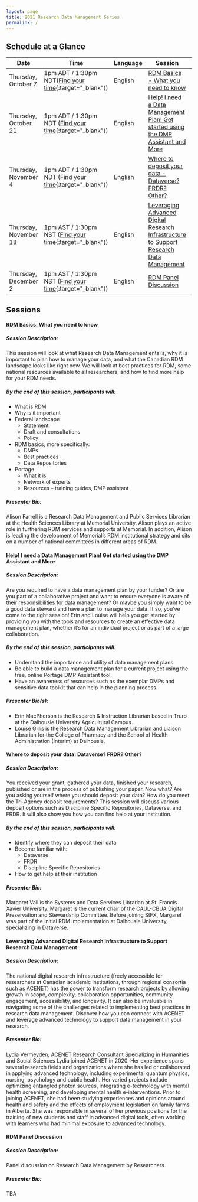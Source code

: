 ```yaml
---
layout: page
title: 2021 Research Data Management Series
permalink: /
---
```

## Schedule at a Glance

| Date | Time | Language | Session | Register |
| ---- | ---- | -------- | ------- | -------- |
| Thursday, October 7 | 1pm ADT / 1:30pm NDT([Find your time](https://dateful.com/time-zone-converter?t=1pm&d=2021-10-07&tz2=Atlantic-Daylight-Time-ADT){:target="_blank"}) | English | [RDM Basics - What you need to know](#basics) | [Register](https://stfx.libcal.com/calendar/caul/rdm-basics){:target="_blank"} |
| Thursday, October 21 | 1pm ADT / 1:30pm NDT ([Find your time](https://dateful.com/time-zone-converter?t=1pm&d=2021-10-21&tz2=Atlantic-Daylight-Time-ADT){:target="_blank"}) | English | [Help! I need a Data Management Plan! Get started using the DMP Assistant and More](#dmp) | [Register](https://stfx.libcal.com/calendar/caul/dmp){:target="_blank"} |
| Thursday, November 4 | 1pm ADT / 1:30pm NDT ([Find your time](https://dateful.com/time-zone-converter?t=1pm&d=2021-11-04&tz2=Atlantic-Daylight-Time-ADT){:target="_blank"}) | English | [Where to deposit your data - Dataverse? FRDR? Other?](#dataverse) | [Register](https://stfx.libcal.com/calendar/caul/deposit){:target="_blank"} |
| Thursday, November 18 | 1pm AST / 1:30pm NST ([Find your time](https://dateful.com/time-zone-converter?t=12pm&d=2021-11-18&tz2=Atlantic-Standard-Time-AST){:target="_blank"}) | English | [Leveraging Advanced Digital Research Infrastructure to Support Research Data Management](#cc) | [Register](https://stfx.libcal.com/calendar/caul/acenet){:target="_blank"} |
| Thursday, December 2 | 1pm AST / 1:30pm NST ([Find your time](https://dateful.com/time-zone-converter?t=12pm&d=2021-12-02&tz2=Atlantic-Standard-Time-AST){:target="_blank"}) | English | [RDM Panel Discussion](#panel) | [Register](https://stfx.libcal.com/calendar/caul/panel){:target="_blank"} |

## Sessions

#### <a id="basics"></a>RDM Basics: What you need to know

##### Session Description:  
This session will look at what Research Data Management entails, why it is important to plan how to manage your data, and what the Canadian RDM landscape looks like right now. We will look at best practices for RDM, some national resources available to all researchers, and how to find more help for your RDM needs. 

##### By the end of this session, participants will: 
- What is RDM
- Why is it important
- Federal landscape
    - Statement
     - Draft and consultations
    - Policy 
- RDM basics, more specifically:
    - DMPs
    - Best practices
    - Data Repositories
- Portage
    - What it is
    - Network of experts
    - Resources – training guides, DMP assistant 

##### Presenter Bio:
Alison Farrell is a Research Data Management and Public Services Librarian at the Health Sciences Library at Memorial University. Alison plays an active role in furthering RDM services and supports at Memorial. In addition, Alison is leading the development of Memorial’s RDM institutional strategy and sits on a number of national committees in different areas of RDM.

#### <a id="dmp"></a>Help! I need a Data Management Plan! Get started using the DMP Assistant and More

##### Session Description:  
Are you required to have a data management plan by your funder? Or are you part of a collaborative project and want to ensure everyone is aware of their responsibilities for data management? Or maybe you simply want to be a good data steward and have a plan to manage your data. If so, you’ve come to the right session! Erin and Louise will help you get started by providing you with the tools and resources to create an effective data management plan, whether it’s for an individual project or as part of a large collaboration.  

##### By the end of this session, participants will: 
+ Understand the importance and utility of data management plans 
+ Be able to build a data management plan for a current project using the free, online Portage DMP Assistant tool.  
+ Have an awareness of resources such as the exemplar DMPs and sensitive data toolkit that can help in the planning process.  

##### Presenter Bio(s): 
+ Erin MacPherson is the Research & Instruction Librarian based in Truro at the Dalhousie University Agricultural Campus.   
+ Louise Gillis is the Research Data Management Librarian and Liaison Librarian for the College of Pharmacy and the School of Health Administration (Interim) at Dalhousie.

#### <a id="dataverse"></a>Where to deposit your data: Dataverse? FRDR? Other?

##### Session Description:
You received your grant, gathered your data, finished your research, published or are in the process of publishing your paper. Now what? Are you asking yourself where you should deposit your data? How do you meet the Tri-Agency deposit requirements? This session will discuss various deposit options such as Discipline Specific Repositories, Dataverse, and FRDR. It will also show you how you can find help at your institution.

##### By the end of this session, participants will: 
- Identify where they can deposit their data
- Become familiar with:
    - Dataverse
    - FRDR
    - Discipline Specific Repositories
- How to get help at their institution

##### Presenter Bio:
Margaret Vail is the Systems and Data Services Librarian at St. Francis Xavier University. Margaret is the current chair of the CAUL-CBUA Digital Preservation and Stewardship Committee. Before joining StFX, Margaret was part of the initial RDM implementation at Dalhousie University, specializing in Dataverse.

#### <a id="cc"></a>Leveraging Advanced Digital Research Infrastructure to Support Research Data Management

##### Session Description:  
The national digital research infrastructure (freely accessible for researchers at Canadian academic institutions, through regional consortia such as  ACENET) has the power to transform research projects by allowing growth in scope, complexity, collaboration opportunities, community engagement, accessibility, and longevity. It can also be invaluable in navigating some of the challenges related to implementing best practices in research data management. Discover how you can connect with ACENET and leverage advanced technology to support data management in your research.

##### Presenter Bio:
Lydia Vermeyden, ACENET Research Consultant Specializing in Humanities and Social Sciences
Lydia joined ACENET in 2020. Her experience spans several research fields and organizations where she has led or collaborated in applying advanced technology, including experimental quantum physics, nursing, psychology and public health. Her varied projects include optimizing entangled photon sources, integrating e-technology with mental health screening, and developing mental health e-interventions. Prior to joining ACENET, she had been studying experiences and opinions around health and safety and the effects of employment legislation on family farms in Alberta. She was responsible in several of her previous positions for the training of new students and staff in advanced digital tools, often working with learners who had minimal exposure to advanced technology. 

#### <a id="panel"></a>RDM Panel Discussion

##### Session Description:  

Panel discussion on Research Data Management by Researchers.

##### Presenter Bio:
TBA
